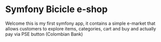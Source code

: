 Symfony Bicicle e-shop
========================

Welcome this is my first symfony app, it contains a simple e-market that allows customers to explore items, categories,
cart and buy and actually pay via PSE button (Colombian Bank)


